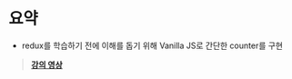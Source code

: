 # 요약

- redux를 학습하기 전에 이해를 돕기 위해 Vanilla JS로 간단한 counter를 구현

> **[강의 영상](https://youtu.be/R2UtnR4-qkg)**